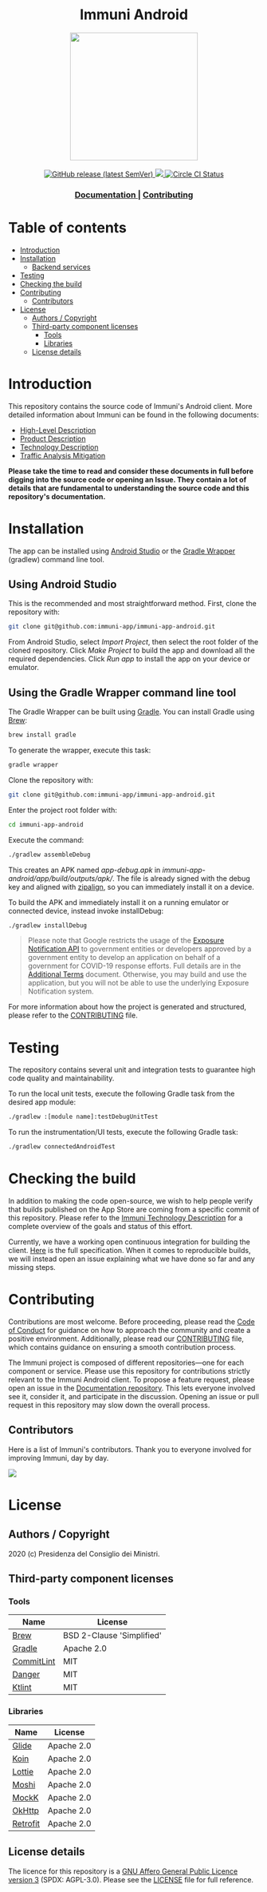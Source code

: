 
<h1 align="center">Immuni Android</h1>
 
<div align="center">
<img widht="256" height="256" src=".github/logo.png">
</div>

<br />

<div align="center">
    <!-- Latest Release -->
    <a href="https://github.com/immuni-app/app-android/releases">
      <img alt="GitHub release (latest SemVer)"
      src="https://img.shields.io/github/v/release/immuni-app/app-android">
    </a>
    <!-- CoC -->
		<a href="CODE_OF_CONDUCT.md">
      <img src="https://img.shields.io/badge/Contributor%20Covenant-v2.0%20adopted-ff69b4.svg" />
    </a>
    <a href="https://circleci.com/gh/immuni-app/immuni-app-android">
      <img alt="Circle CI Status"
      src="https://circleci.com/gh/immuni-app/immuni-app-android.svg?style=svg">
    </a>
</div>

<div align="center">
  <h3>
    <a href="https://github.com/immuni-app/documentation">
      Documentation
    </a>
    <span> | </span>    
    <a href="CONTRIBUTING.md">
      Contributing
    </a>
  </h3>
</div>

# Table of contents

- [Introduction](#introduction)
- [Installation](#installation)
  - [Backend services](#backend-services)
- [Testing](#testing)
- [Checking the build](#checking-the-build)
- [Contributing](#contributing)
  - [Contributors](#contributors)
- [License](#license)
  - [Authors / Copyright](#authors---copyright)
  - [Third-party component licenses](#third-party-component-licenses)
    - [Tools](#tools)
    - [Libraries](#libraries)
  - [License details](#license-details)

# Introduction

This repository contains the source code of Immuni's Android client. More detailed information about Immuni can be found in the following documents:

- [High-Level Description](https://github.com/immuni-app/documentation)
- [Product Description](https://github.com/immuni-app/documentation/blob/master/Product%20Description.md)
- [Technology Description](https://github.com/immuni-app/documentation/blob/master/Technology%20Description.md)
- [Traffic Analysis Mitigation](https://github.com/immuni-app/immuni-documentation/blob/master/Traffic%20Analysis%20Mitigation.md)

**Please take the time to read and consider these documents in full before digging into the source code or opening an Issue. They contain a lot of details that are fundamental to understanding the source code and this repository's documentation.**

# Installation

The app can be installed using [Android Studio](https://developer.android.com/studio) or the [Gradle Wrapper](https://docs.gradle.org/current/userguide/gradle_wrapper.html) (gradlew) command line tool.

## Using Android Studio

This is the recommended and most straightforward method. First, clone the repository with:

```sh
git clone git@github.com:immuni-app/immuni-app-android.git
```

From Android Studio, select *Import Project*, then select the root folder of the cloned repository.
Click *Make Project* to build the app and download all the required dependencies.
Click *Run app* to install the app on your device or emulator.

## Using the Gradle Wrapper command line tool

The Gradle Wrapper can be built using [Gradle](https://docs.gradle.org/current/userguide/installation.html#installation). You can install Gradle using [Brew](https://brew.sh/):

```sh
brew install gradle
```

To generate the wrapper, execute this task:

```sh
gradle wrapper
```
 
Clone the repository with:

```sh
git clone git@github.com:immuni-app/immuni-app-android.git
```

Enter the project root folder with:

```sh
cd immuni-app-android
```

Execute the command:

  
```sh
./gradlew assembleDebug
```
  
This creates an APK named *app-debug.apk* in *immuni-app-android/app/build/outputs/apk/*. The file is already signed with the debug key and aligned with [zipalign](https://developer.android.com/studio/command-line/zipalign), so you can immediately install it on a device.

To build the APK and immediately install it on a running emulator or connected device, instead invoke installDebug:

```sh
./gradlew installDebug
```
  

>Please note that Google restricts the usage of the [Exposure Notification API](https://www.google.com/covid19/exposurenotifications/) to government entities or developers approved by a government entity to develop an application on behalf of a government for COVID-19 response efforts. Full details are in the [Additional Terms](https://blog.google/documents/72/Exposure_Notifications_Service_Additional_Terms.pdf) document. Otherwise, you may build and use the application, but you will not be able to use the underlying Exposure Notification system.

For more information about how the project is generated and structured, please refer to the [CONTRIBUTING](CONTRIBUTING.md) file.

# Testing

The repository contains several unit and integration tests to guarantee high code quality and maintainability.

To run the local unit tests, execute the following Gradle task from the desired app module:

```sh
./gradlew :[module name]:testDebugUnitTest
```

To run the instrumentation/UI tests, execute the following Gradle task:

```sh
./gradlew connectedAndroidTest
```

# Checking the build

In addition to making the code open-source, we wish to help people verify that builds published on the App Store are coming from a specific commit of this repository. Please refer to the [Immuni Technology Description](https://github.com/immuni-app/documentation/blob/master/Technology.md#android-app-technologies) for a complete overview of the goals and status of this effort.

Currently, we have a working open continuous integration for building the client. [Here](.circleci/config.yml) is the full specification. When it comes to reproducible builds, we will instead open an issue explaining what we have done so far and any missing steps.

# Contributing

Contributions are most welcome. Before proceeding, please read the [Code of Conduct](CODE_OF_CONDUCT.md) for guidance on how to approach the community and create a positive environment. Additionally, please read our [CONTRIBUTING](CONTRIBUTING.md) file, which contains guidance on ensuring a smooth contribution process.

The Immuni project is composed of different repositories—one for each component or service. Please use this repository for contributions strictly relevant to the Immuni Android client. To propose a feature request, please open an issue in the [Documentation repository](https://github.com/immuni-app/documentation). This lets everyone involved see it, consider it, and participate in the discussion. Opening an issue or pull request in this repository may slow down the overall process.

## Contributors

Here is a list of Immuni's contributors. Thank you to everyone involved for improving Immuni, day by day.

<a href="https://github.com/immuni-app/immuni-app-android/graphs/contributors">
  <img
  src="https://contributors-img.web.app/image?repo=immuni-app/immuni-app-android"
  />
</a>

# License

## Authors / Copyright

2020 (c) Presidenza del Consiglio dei Ministri.

## Third-party component licenses

### Tools

| Name                                                        | License                   |
| ----------------------------------------------------------- | ------------------------- |
| [Brew](https://brew.sh/)                                    | BSD 2-Clause 'Simplified' |
| [Gradle](https://gradle.org/)                         | Apache 2.0                       |
| [CommitLint](https://commitlint.js.org/#/)                  | MIT                       |
| [Danger](https://danger.systems/js/)                        | MIT                       |
| [Ktlint](https://github.com/pinterest/ktlint) | MIT                       |


### Libraries

| Name                                                       | License    |
| ---------------------------------------------------------- | ---------- |
| [Glide](https://github.com/bumptech/glide)    | Apache 2.0        |
| [Koin](https://github.com/InsertKoinIO/koin) | Apache 2.0        |
| [Lottie](https://github.com/airbnb/lottie-android)       | Apache 2.0        |
| [Moshi](https://github.com/square/moshi)          | Apache 2.0        |
| [MockK](https://github.com/mockk/mockk)             | Apache 2.0        |
| [OkHttp](https://github.com/square/okhttp/)            | Apache 2.0 |
| [Retrofit](https://github.com/square/retrofit)      | Apache 2.0        |

## License details

The licence for this repository is a [GNU Affero General Public Licence version 3](https://www.gnu.org/licenses/agpl-3.0.html) (SPDX: AGPL-3.0). Please see the [LICENSE](LICENSE) file for full reference.
